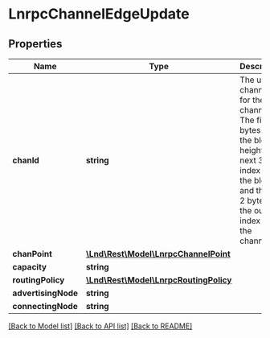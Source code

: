 # LnrpcChannelEdgeUpdate

## Properties
Name | Type | Description | Notes
------------ | ------------- | ------------- | -------------
**chanId** | **string** | The unique channel ID for the channel. The first 3 bytes are the block height, the next 3 the index within the block, and the last 2 bytes are the output index for the channel. | [optional] 
**chanPoint** | [**\Lnd\Rest\Model\LnrpcChannelPoint**](LnrpcChannelPoint.md) |  | [optional] 
**capacity** | **string** |  | [optional] 
**routingPolicy** | [**\Lnd\Rest\Model\LnrpcRoutingPolicy**](LnrpcRoutingPolicy.md) |  | [optional] 
**advertisingNode** | **string** |  | [optional] 
**connectingNode** | **string** |  | [optional] 

[[Back to Model list]](../README.md#documentation-for-models) [[Back to API list]](../README.md#documentation-for-api-endpoints) [[Back to README]](../README.md)



